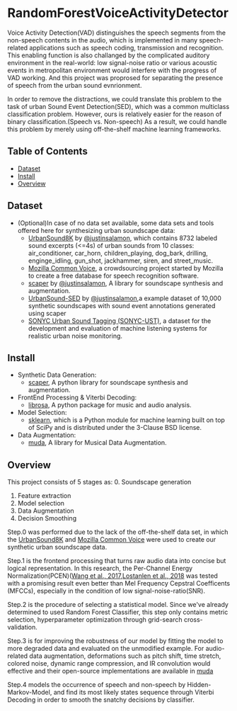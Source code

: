# RandomForestVoiceActivityDetector

Voice Activity Detection(VAD) distinguishes the speech segments from the non-speech contents in the audio, which is implemented in many speech-related applications such as speech coding, transmission and recognition. This enabling function is also challanged by the complicated auditory environment in the real-world: low signal-noise ratio or various acoustic events in metropolitan environment would interfere with the progress of VAD working. And this project was proprosed for separating the presence of speech from the urban sound evnrionment.

In order to remove the distractions, we could translate this problem to the task of urban Sound Event Detection(SED), which was a common multiclass classification problem. However, ours is relatively easier for the reason of binary classification.(Speech vs. Non-speech) As a result, we could handle this problem by merely using off-the-shelf machine learning frameworks.

## Table of Contents

- [Dataset](#dataset)
- [Install](#install)
- [Overview](#overview)

## Dataset

- (Optional)In case of no data set available, some data sets and tools offered here for synthesizing urban soundscape data:
    - [UrbanSound8K](https://urbansounddataset.weebly.com/urbansound8k.html) by [@justinsalamon](https://github.com/justinsalamon), which contains 8732 labeled sound excerpts (<=4s) of urban sounds from 10 classes: air_conditioner, car_horn, children_playing, dog_bark, drilling, enginge_idling, gun_shot, jackhammer, siren, and street_music.
    - [Mozilla Common Voice](https://voice.mozilla.org/en), a crowdsourcing project started by Mozilla to create a free database for speech recognition software.
    - [scaper](https://github.com/justinsalamon/scaper) by [@justinsalamon](https://github.com/justinsalamon), A library for soundscape synthesis and augmentation.
    - [UrbanSound-SED](http://urbansed.weebly.com/) by [@justinsalamon](https://github.com/justinsalamon),a example dataset of 10,000 synthetic soundscapes with sound event annotations generated using scaper
    - [SONYC Urban Sound Tagging (SONYC-UST)](https://zenodo.org/record/2590742#.Xg5ZqtZKjFQ), a dataset for the development and evaluation of machine listening systems for realistic urban noise monitoring. 
    
## Install

- Synthetic Data Generation:
    - [scaper](https://github.com/justinsalamon/scaper), A python library for soundscape synthesis and augmentation.
- FrontEnd Processing & Viterbi Decoding:
    - [librosa](https://github.com/librosa/librosa), A python package for music and audio analysis.
- Model Selection:
    - [sklearn](https://github.com/scikit-learn/scikit-learn), which is a Python module for machine learning built on top of SciPy and is distributed under the 3-Clause BSD license.
- Data Augmentation:
    - [muda](https://github.com/bmcfee/muda), A library for Musical Data Augmentation.

## Overview

This project consists of 5 stages as:
0. Soundscape generation
1. Feature extraction
2. Model selection
3. Data Augmentation
4. Decision Smoothing

Step.0 was performed due to the lack of the off-the-shelf data set, in which the [UrbanSound8K](https://urbansounddataset.weebly.com/urbansound8k.html) and [Mozilla Common Voice](https://voice.mozilla.org/en) were used to create our synthetic urban soundscape data.

Step.1 is the frontend processing that turns raw audio data into concise but logical representation. In this research, the Per-Channel Energy Normalization(PCEN)([Wang et al., 2017](https://arxiv.org/pdf/1607.05666.pdf),[Lostanlen
et al., 2018](http://www.justinsalamon.com/uploads/4/3/9/4/4394963/lostanlen_pcen_spl2018.pdf) was tested with a promising result even better than Mel Frequency Cepstral Coefficents (MFCCs), especially in the condition of low signal-noise-ratio(SNR).

Step.2 is the procedure of selecting a statistical model. Since we've already determined to used Random Forest Classifier, this step only contains metric selection, hyperparameter optimization through grid-search cross-validation.

Step.3 is for improving the robustness of our model by fitting the model to more degraded data and evaluated on the unmodified example. For audio-related data augmentation, deformations such as pitch shift, time stretch, colored noise, dynamic range compression, and IR convolution would effective and their open-source implementations are available in [muda](https://github.com/bmcfee/muda)

Step.4 models the occurrence of speech and non-speech by Hidden-Markov-Model, and find its most likely states sequence through Viterbi Decoding in order to smooth the snatchy decisions by classifier.
